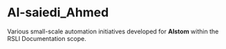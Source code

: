 # Al-saiedi_Ahmed
Various small-scale automation initiatives developed for **Alstom** within the RSLI Documentation scope.
